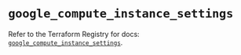 # `google_compute_instance_settings`

Refer to the Terraform Registry for docs: [`google_compute_instance_settings`](https://registry.terraform.io/providers/hashicorp/google/5.45.2/docs/resources/compute_instance_settings).
